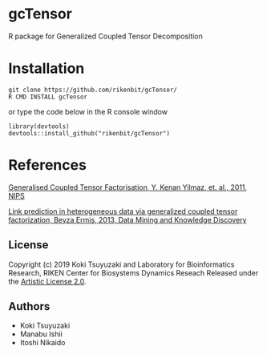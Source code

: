 # gcTensor
R package for Generalized Coupled Tensor Decomposition

Installation
======
~~~~
git clone https://github.com/rikenbit/gcTensor/
R CMD INSTALL gcTensor
~~~~
or type the code below in the R console window
~~~~
library(devtools)
devtools::install_github("rikenbit/gcTensor")
~~~~

References
======
[Generalised Coupled Tensor Factorisation, Y. Kenan Yilmaz, et. al., 2011, NIPS](http://citeseerx.ist.psu.edu/viewdoc/download?doi=10.1.1.230.6391&rep=rep1&type=pdf)

[Link prediction in heterogeneous data via generalized coupled tensor factorization, Beyza Ermiş, 2013, Data Mining and Knowledge Discovery](https://link.springer.com/article/10.1007/s10618-013-0341-y)

## License
Copyright (c) 2019 Koki Tsuyuzaki and Laboratory for Bioinformatics Research, RIKEN Center for Biosystems Dynamics Reseach
Released under the [Artistic License 2.0](http://www.perlfoundation.org/artistic_license_2_0).

## Authors
- Koki Tsuyuzaki
- Manabu Ishii
- Itoshi Nikaido
